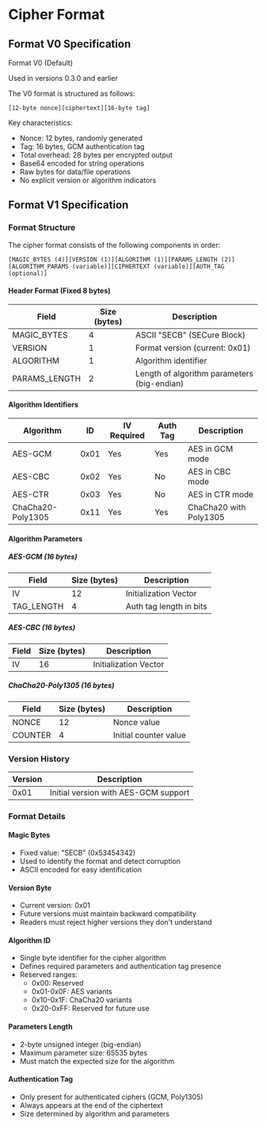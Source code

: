 # Cipher Format

## Format V0 Specification

Format V0 (Default)

Used in versions 0.3.0 and earlier

The V0 format is structured as follows:
```
[12-byte nonce][ciphertext][16-byte tag]
```

Key characteristics:
- Nonce: 12 bytes, randomly generated
- Tag: 16 bytes, GCM authentication tag
- Total overhead: 28 bytes per encrypted output
- Base64 encoded for string operations
- Raw bytes for data/file operations
- No explicit version or algorithm indicators

## Format V1 Specification

### Format Structure
The cipher format consists of the following components in order:

```
[MAGIC_BYTES (4)][VERSION (1)][ALGORITHM (1)][PARAMS_LENGTH (2)][ALGORITHM_PARAMS (variable)][CIPHERTEXT (variable)][AUTH_TAG (optional)]
```

#### Header Format (Fixed 8 bytes)
| Field          | Size (bytes) | Description                                    |
|----------------|--------------|------------------------------------------------|
| MAGIC_BYTES    | 4           | ASCII "SECB" (SECure Block)                    |
| VERSION        | 1           | Format version (current: 0x01)                 |
| ALGORITHM      | 1           | Algorithm identifier                           |
| PARAMS_LENGTH  | 2           | Length of algorithm parameters (big-endian)    |

#### Algorithm Identifiers
| Algorithm          | ID    | IV Required | Auth Tag | Description               |
|-------------------|-------|-------------|----------|---------------------------|
| AES-GCM           | 0x01  | Yes         | Yes      | AES in GCM mode          |
| AES-CBC           | 0x02  | Yes         | No       | AES in CBC mode          |
| AES-CTR           | 0x03  | Yes         | No       | AES in CTR mode          |
| ChaCha20-Poly1305 | 0x11  | Yes         | Yes      | ChaCha20 with Poly1305   |

#### Algorithm Parameters
##### AES-GCM (16 bytes)
| Field      | Size (bytes) | Description                    |
|------------|--------------|--------------------------------|
| IV         | 12          | Initialization Vector          |
| TAG_LENGTH | 4           | Auth tag length in bits        |

##### AES-CBC (16 bytes)
| Field      | Size (bytes) | Description                    |
|------------|--------------|--------------------------------|
| IV         | 16          | Initialization Vector          |

##### ChaCha20-Poly1305 (16 bytes)
| Field      | Size (bytes) | Description                    |
|------------|--------------|--------------------------------|
| NONCE      | 12          | Nonce value                    |
| COUNTER    | 4           | Initial counter value          |

### Version History
| Version | Description                           |
|---------|---------------------------------------|
| 0x01    | Initial version with AES-GCM support |

### Format Details

#### Magic Bytes
- Fixed value: "SECB" (0x53454342)
- Used to identify the format and detect corruption
- ASCII encoded for easy identification

#### Version Byte
- Current version: 0x01
- Future versions must maintain backward compatibility
- Readers must reject higher versions they don't understand

#### Algorithm ID
- Single byte identifier for the cipher algorithm
- Defines required parameters and authentication tag presence
- Reserved ranges:
    - 0x00: Reserved
    - 0x01-0x0F: AES variants
    - 0x10-0x1F: ChaCha20 variants
    - 0x20-0xFF: Reserved for future use

#### Parameters Length
- 2-byte unsigned integer (big-endian)
- Maximum parameter size: 65535 bytes
- Must match the expected size for the algorithm

#### Authentication Tag
- Only present for authenticated ciphers (GCM, Poly1305)
- Always appears at the end of the ciphertext
- Size determined by algorithm and parameters
